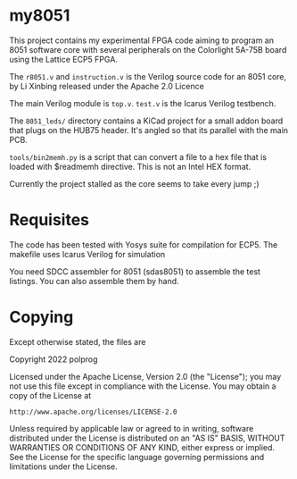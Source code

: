 my8051
======

This project contains my experimental FPGA code aiming to program an
8051 software core with several peripherals on the Colorlight 5A-75B
board using the Lattice ECP5 FPGA.

The `r8051.v` and `instruction.v` is the Verilog source code for an
8051 core, by Li Xinbing released under the Apache 2.0 Licence

The main Verilog module is `top.v`. `test.v` is the Icarus Verilog testbench.

The `8051_leds/` directory contains a KiCad project for a small addon
board that plugs on the HUB75 header. It's angled so that its parallel
with the main PCB.

`tools/bin2memh.py` is a script that can convert a file to a hex file
that is loaded with $readmemh directive. This is not an Intel HEX
format.

Currently the project stalled as the core seems to take every jump ;)

Requisites
==========

The code has been tested with Yosys suite for compilation for ECP5.
The makefile uses Icarus Verilog for simulation

You need SDCC assembler for 8051 (sdas8051) to assemble the test
listings. You can also assemble them by hand.




Copying
=======
Except otherwise stated, the files are

Copyright 2022 polprog

Licensed under the Apache License, Version 2.0 (the "License");
you may not use this file except in compliance with the License.
You may obtain a copy of the License at

    http://www.apache.org/licenses/LICENSE-2.0

Unless required by applicable law or agreed to in writing, software
distributed under the License is distributed on an "AS IS" BASIS,
WITHOUT WARRANTIES OR CONDITIONS OF ANY KIND, either express or implied.
See the License for the specific language governing permissions and
limitations under the License.